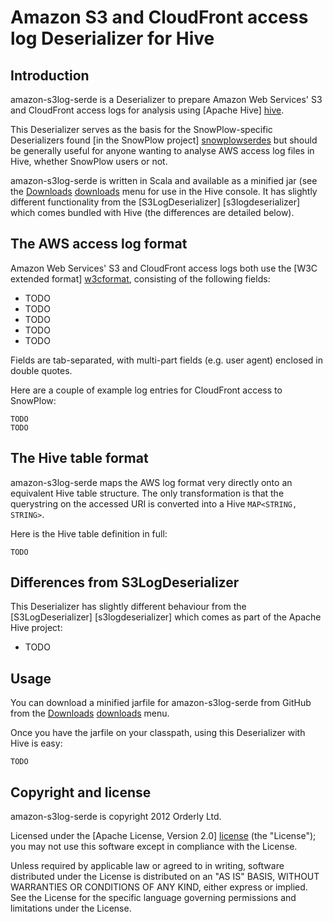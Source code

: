 # Amazon S3 and CloudFront access log Deserializer for Hive

## Introduction

amazon-s3log-serde is a Deserializer to prepare Amazon Web Services' S3 and CloudFront access logs for analysis using [Apache Hive] [hive].

This Deserializer serves as the basis for the SnowPlow-specific Deserializers found [in the SnowPlow project] [snowplowserdes] but should be generally useful for anyone wanting to analyse AWS access log files in Hive, whether SnowPlow users or not.

amazon-s3log-serde is written in Scala and available as a minified jar (see the [Downloads] [downloads] menu for use in the Hive console. It has slightly different functionality from the [S3LogDeserializer] [s3logdeserializer] which comes bundled with Hive (the differences are detailed below).

## The AWS access log format

Amazon Web Services' S3 and CloudFront access logs both use the [W3C extended format] [w3cformat], consisting of the following fields:

* TODO
* TODO
* TODO
* TODO
* TODO

Fields are tab-separated, with multi-part fields (e.g. user agent) enclosed in double quotes.

Here are a couple of example log entries for CloudFront access to SnowPlow:

    TODO
    TODO 

## The Hive table format

amazon-s3log-serde maps the AWS log format very directly onto an equivalent Hive table structure. The only transformation is that the querystring on the accessed URI is converted into a Hive `MAP<STRING, STRING>`.

Here is the Hive table definition in full:

    TODO

## Differences from S3LogDeserializer

This Deserializer has slightly different behaviour from the [S3LogDeserializer] [s3logdeserializer] which comes as part of the Apache Hive project:

* TODO

## Usage

You can download a minified jarfile for amazon-s3log-serde from GitHub from the [Downloads] [downloads] menu.

Once you have the jarfile on your classpath, using this Deserializer with Hive is easy:

    TODO 

## Copyright and license

amazon-s3log-serde is copyright 2012 Orderly Ltd.

Licensed under the [Apache License, Version 2.0] [license] (the "License");
you may not use this software except in compliance with the License.

Unless required by applicable law or agreed to in writing, software
distributed under the License is distributed on an "AS IS" BASIS,
WITHOUT WARRANTIES OR CONDITIONS OF ANY KIND, either express or implied.
See the License for the specific language governing permissions and
limitations under the License.

[hive]: http://hive.apache.org/ 
[snowplowserdes]: https://github.com/snowplow/snowplow/tree/master/serdes 
[license]: http://www.apache.org/licenses/LICENSE-2.0
[w3cformat]: http://www.w3.org/TR/WD-logfile.html 
[downloads]: https://github.com/snowplow/amazon-s3log-serde/downloads
